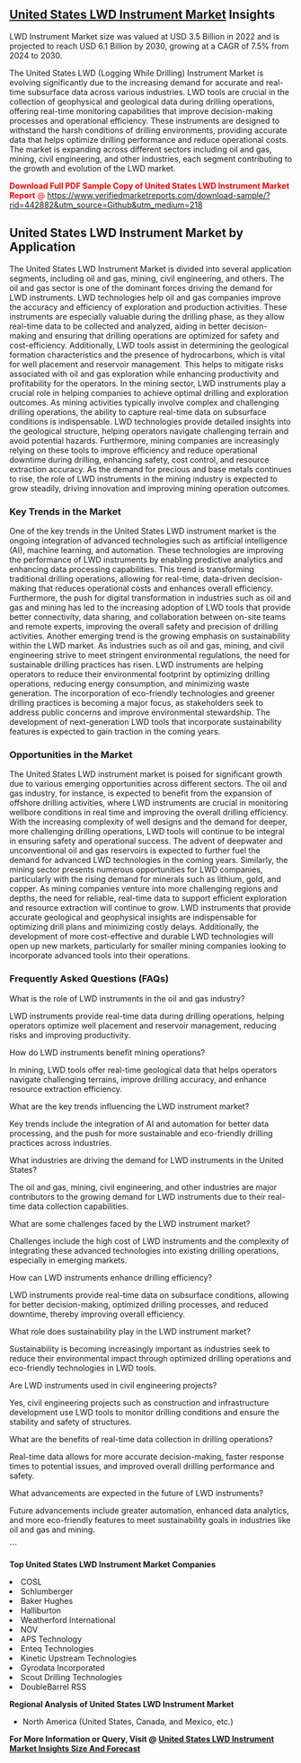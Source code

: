 <h2><a href="https://www.verifiedmarketreports.com/download-sample/?rid=442882&amp;utm_source=Github&amp;utm_medium=218" target="_blank">United States LWD Instrument Market</a> Insights</h2><p>LWD Instrument Market size was valued at USD 3.5 Billion in 2022 and is projected to reach USD 6.1 Billion by 2030, growing at a CAGR of 7.5% from 2024 to 2030.</p><p> <p>The United States LWD (Logging While Drilling) Instrument Market is evolving significantly due to the increasing demand for accurate and real-time subsurface data across various industries. LWD tools are crucial in the collection of geophysical and geological data during drilling operations, offering real-time monitoring capabilities that improve decision-making processes and operational efficiency. These instruments are designed to withstand the harsh conditions of drilling environments, providing accurate data that helps optimize drilling performance and reduce operational costs. The market is expanding across different sectors including oil and gas, mining, civil engineering, and other industries, each segment contributing to the growth and evolution of the LWD market. <p><span class=""><span style="color: #ff0000;"><strong>Download Full PDF Sample Copy of United States LWD Instrument Market Report</strong> @ </span><a href="https://www.verifiedmarketreports.com/download-sample/?rid=442882&amp;utm_source=Github&amp;utm_medium=218" target="_blank">https://www.verifiedmarketreports.com/download-sample/?rid=442882&amp;utm_source=Github&amp;utm_medium=218</a></span></p></p> <h2>United States LWD Instrument Market by Application</h2> <p>The United States LWD Instrument Market is divided into several application segments, including oil and gas, mining, civil engineering, and others. The oil and gas sector is one of the dominant forces driving the demand for LWD instruments. LWD technologies help oil and gas companies improve the accuracy and efficiency of exploration and production activities. These instruments are especially valuable during the drilling phase, as they allow real-time data to be collected and analyzed, aiding in better decision-making and ensuring that drilling operations are optimized for safety and cost-efficiency. Additionally, LWD tools assist in determining the geological formation characteristics and the presence of hydrocarbons, which is vital for well placement and reservoir management. This helps to mitigate risks associated with oil and gas exploration while enhancing productivity and profitability for the operators. In the mining sector, LWD instruments play a crucial role in helping companies to achieve optimal drilling and exploration outcomes. As mining activities typically involve complex and challenging drilling operations, the ability to capture real-time data on subsurface conditions is indispensable. LWD technologies provide detailed insights into the geological structure, helping operators navigate challenging terrain and avoid potential hazards. Furthermore, mining companies are increasingly relying on these tools to improve efficiency and reduce operational downtime during drilling, enhancing safety, cost control, and resource extraction accuracy. As the demand for precious and base metals continues to rise, the role of LWD instruments in the mining industry is expected to grow steadily, driving innovation and improving mining operation outcomes. <h3>Key Trends in the Market</h3> <p>One of the key trends in the United States LWD instrument market is the ongoing integration of advanced technologies such as artificial intelligence (AI), machine learning, and automation. These technologies are improving the performance of LWD instruments by enabling predictive analytics and enhancing data processing capabilities. This trend is transforming traditional drilling operations, allowing for real-time, data-driven decision-making that reduces operational costs and enhances overall efficiency. Furthermore, the push for digital transformation in industries such as oil and gas and mining has led to the increasing adoption of LWD tools that provide better connectivity, data sharing, and collaboration between on-site teams and remote experts, improving the overall safety and precision of drilling activities. Another emerging trend is the growing emphasis on sustainability within the LWD market. As industries such as oil and gas, mining, and civil engineering strive to meet stringent environmental regulations, the need for sustainable drilling practices has risen. LWD instruments are helping operators to reduce their environmental footprint by optimizing drilling operations, reducing energy consumption, and minimizing waste generation. The incorporation of eco-friendly technologies and greener drilling practices is becoming a major focus, as stakeholders seek to address public concerns and improve environmental stewardship. The development of next-generation LWD tools that incorporate sustainability features is expected to gain traction in the coming years. <h3>Opportunities in the Market</h3> <p>The United States LWD instrument market is poised for significant growth due to various emerging opportunities across different sectors. The oil and gas industry, for instance, is expected to benefit from the expansion of offshore drilling activities, where LWD instruments are crucial in monitoring wellbore conditions in real time and improving the overall drilling efficiency. With the increasing complexity of well designs and the demand for deeper, more challenging drilling operations, LWD tools will continue to be integral in ensuring safety and operational success. The advent of deepwater and unconventional oil and gas reservoirs is expected to further fuel the demand for advanced LWD technologies in the coming years. Similarly, the mining sector presents numerous opportunities for LWD companies, particularly with the rising demand for minerals such as lithium, gold, and copper. As mining companies venture into more challenging regions and depths, the need for reliable, real-time data to support efficient exploration and resource extraction will continue to grow. LWD instruments that provide accurate geological and geophysical insights are indispensable for optimizing drill plans and minimizing costly delays. Additionally, the development of more cost-effective and durable LWD technologies will open up new markets, particularly for smaller mining companies looking to incorporate advanced tools into their operations. <h3>Frequently Asked Questions (FAQs)</h3> <p>What is the role of LWD instruments in the oil and gas industry?</p> <p>LWD instruments provide real-time data during drilling operations, helping operators optimize well placement and reservoir management, reducing risks and improving productivity.</p> <p>How do LWD instruments benefit mining operations?</p> <p>In mining, LWD tools offer real-time geological data that helps operators navigate challenging terrains, improve drilling accuracy, and enhance resource extraction efficiency.</p> <p>What are the key trends influencing the LWD instrument market?</p> <p>Key trends include the integration of AI and automation for better data processing, and the push for more sustainable and eco-friendly drilling practices across industries.</p> <p>What industries are driving the demand for LWD instruments in the United States?</p> <p>The oil and gas, mining, civil engineering, and other industries are major contributors to the growing demand for LWD instruments due to their real-time data collection capabilities.</p> <p>What are some challenges faced by the LWD instrument market?</p> <p>Challenges include the high cost of LWD instruments and the complexity of integrating these advanced technologies into existing drilling operations, especially in emerging markets.</p> <p>How can LWD instruments enhance drilling efficiency?</p> <p>LWD instruments provide real-time data on subsurface conditions, allowing for better decision-making, optimized drilling processes, and reduced downtime, thereby improving overall efficiency.</p> <p>What role does sustainability play in the LWD instrument market?</p> <p>Sustainability is becoming increasingly important as industries seek to reduce their environmental impact through optimized drilling operations and eco-friendly technologies in LWD tools.</p> <p>Are LWD instruments used in civil engineering projects?</p> <p>Yes, civil engineering projects such as construction and infrastructure development use LWD tools to monitor drilling conditions and ensure the stability and safety of structures.</p> <p>What are the benefits of real-time data collection in drilling operations?</p> <p>Real-time data allows for more accurate decision-making, faster response times to potential issues, and improved overall drilling performance and safety.</p> <p>What advancements are expected in the future of LWD instruments?</p> <p>Future advancements include greater automation, enhanced data analytics, and more eco-friendly features to meet sustainability goals in industries like oil and gas and mining.</p> ```</p><p><strong>Top United States LWD Instrument Market Companies</strong></p><div data-test-id=""><p><li>COSL</li><li> Schlumberger</li><li> Baker Hughes</li><li> Halliburton</li><li> Weatherford International</li><li> NOV</li><li> APS Technology</li><li> Enteq Technologies</li><li> Kinetic Upstream Technologies</li><li> Gyrodata Incorporated</li><li> Scout Drilling Technologies</li><li> DoubleBarrel RSS</li></p><div><strong>Regional Analysis of&nbsp;United States LWD Instrument Market</strong></div><ul><li dir="ltr"><p dir="ltr">North America&nbsp;(United States, Canada, and Mexico, etc.)</p></li></ul><p><strong>For More Information or Query, Visit @&nbsp;</strong><strong><a href="https://www.verifiedmarketreports.com/product/lwd-instrument-market/?utm_source=Github&amp;utm_medium=218" target="_blank">United States LWD Instrument Market Insights Size And Forecast</a></strong></p></div>
